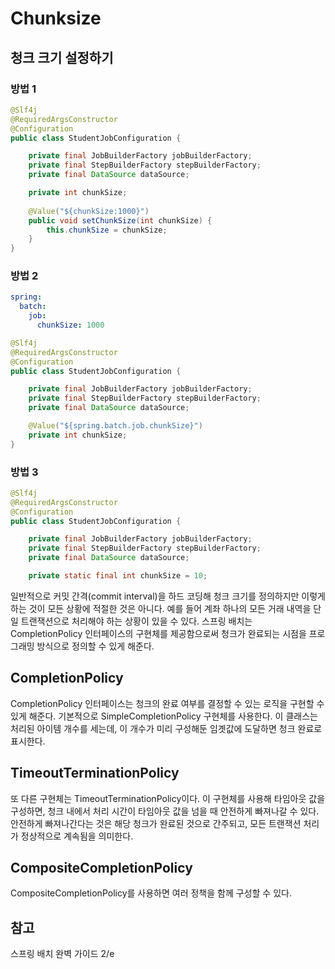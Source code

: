 # Chunksize

## 청크 크기 설정하기
### 방법 1
```java
@Slf4j
@RequiredArgsConstructor
@Configuration
public class StudentJobConfiguration {

	private final JobBuilderFactory jobBuilderFactory;
	private final StepBuilderFactory stepBuilderFactory;
	private final DataSource dataSource;

	private int chunkSize;
    
	@Value("${chunkSize:1000}")
    public void setChunkSize(int chunkSize) {
	    this.chunkSize = chunkSize;
	}
}
```

### 방법 2
```yaml
spring:
  batch:
    job:
      chunkSize: 1000
```

```java
@Slf4j
@RequiredArgsConstructor
@Configuration
public class StudentJobConfiguration {

	private final JobBuilderFactory jobBuilderFactory;
	private final StepBuilderFactory stepBuilderFactory;
	private final DataSource dataSource;

	@Value("${spring.batch.job.chunkSize}")
	private int chunkSize;
}
```

### 방법 3
```java
@Slf4j
@RequiredArgsConstructor
@Configuration
public class StudentJobConfiguration {

	private final JobBuilderFactory jobBuilderFactory;
	private final StepBuilderFactory stepBuilderFactory;
	private final DataSource dataSource;

	private static final int chunkSize = 10;
```

일반적으로 커밋 간격(commit interval)을 하드 코딩해 청크 크기를 정의하지만 이렇게 하는 것이 모든 상황에 적절한 것은 아니다. 예를 들어 계좌 하나의 모든 거래 내역을 단일 트랜잭션으로 처리해야 하는 상황이 있을 수 있다. 스프링 배치는 CompletionPolicy 인터페이스의 구현체를 제공함으로써 청크가 완료되는 시점을 프로그래밍 방식으로 정의할 수 있게 해준다.

## CompletionPolicy
CompletionPolicy 인터페이스는 청크의 완료 여부를 결정할 수 있는 로직을 구현할 수 있게 해준다. 기본적으로 SimpleCompletionPolicy 구현체를 사용한다. 이 클래스는 처리된 아이템 개수를 세는데, 이 개수가 미리 구성해둔 임곗값에 도달하면 청크 완료로 표시한다.

## TimeoutTerminationPolicy
또 다른 구현체는 TimeoutTerminationPolicy이다. 이 구현체를 사용해 타임아웃 값을 구성하면, 청크 내에서 처리 시간이 타임아웃 값을 넘을 때 안전하게 빠져나갈 수 있다. 안전하게 빠져나간다는 것은 해당 청크가 완료된 것으로 간주되고, 모든 트랜잭션 처리가 정상적으로 계속됨을 의미한다.

## CompositeCompletionPolicy
CompositeCompletionPolicy를 사용하면 여러 정책을 함께 구성할 수 있다. 

## 참고
스프링 배치 완벽 가이드 2/e  